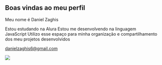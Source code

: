 ## Boas vindas ao meu perfil 
Meu nome é Daniel Zaghis

Estou estudando na Alura
Estou me desenvolvendo na linguagem JavaScript
Utilizo esse espaço para minha organização e compartilhamento dos meu projetos desenvolvidos

danielzaghis6@gmail.com

![](https://www.google.com/imgres?q=acesso%20do%20noroeste&imgurl=https%3A%2F%2Fpbs.twimg.com%2Fmedia%2FGKk2dL3XAAAb7c1.jpg&imgrefurl=https%3A%2F%2Ftwitter.com%2Fec_noroeste&docid=f-3VY60dl6uROM&tbnid=cj5cC11k8UGDEM&vet=12ahUKEwje1ObKr-6IAxUHqZUCHe4sJxcQM3oECEAQAA..i&w=906&h=1080&hcb=2&ved=2ahUKEwje1ObKr-6IAxUHqZUCHe4sJxcQM3oECEAQAA)
<!--
**Noroestino/Noroestino** is a ✨ _special_ ✨ repository because its `README.md` (this file) appears on your GitHub profile.

Here are some ideas to get you started:

- 🔭 I’m currently working on ...
- 🌱 I’m currently learning ...
- 👯 I’m looking to collaborate on ...
- 🤔 I’m looking for help with ...
- 💬 Ask me about ...
- 📫 How to reach me: ...
- 😄 Pronouns: ...
- ⚡ Fun fact: ...
-->
